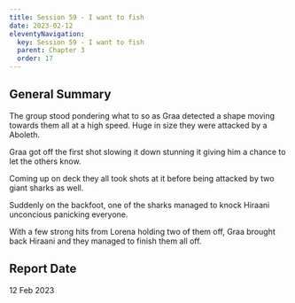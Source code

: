 ```yaml
---
title: Session 59 - I want to fish
date: 2023-02-12
eleventyNavigation:
  key: Session 59 - I want to fish
  parent: Chapter 3
  order: 17
---
```


## General Summary

The group stood pondering what to so as Graa detected a shape moving towards them all at a high speed. Huge in size they were attacked by a Aboleth.

Graa got off the first shot slowing it down stunning it giving him a chance to let the others know.

Coming up on deck they all took shots at it before being attacked by two giant sharks as well.

Suddenly on the backfoot, one of the sharks managed to knock Hiraani unconcious panicking everyone.

With a few strong hits from Lorena holding two of them off, Graa brought back Hiraani and they managed to finish them all off.

## Report Date

12 Feb 2023
